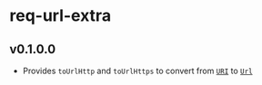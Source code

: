 # req-url-extra

## v0.1.0.0

* Provides `toUrlHttp` and `toUrlHttps` to convert from [`URI`][modern-uri] to [`Url`][req]

[modern-uri]: https://hackage.haskell.org/package/modern-uri
[req]: https://hackage.haskell.org/package/req

